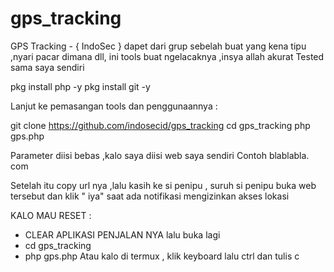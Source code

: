 # gps_tracking
GPS Tracking - { IndoSec }
 dapet dari grup sebelah
buat yang kena tipu ,nyari pacar dimana dll, ini tools buat ngelacaknya ,insya allah akurat
Tested sama saya sendiri

pkg install php -y
pkg install git -y

Lanjut ke pemasangan tools dan penggunaannya :

git clone https://github.com/indosecid/gps_tracking
cd gps_tracking
php gps.php

Parameter diisi bebas ,kalo saya diisi web saya sendiri
Contoh blablabla. com

Setelah itu copy url nya ,lalu kasih ke si penipu , suruh si penipu buka web tersebut dan klik " iya" saat ada notifikasi mengizinkan akses lokasi

KALO MAU RESET :
- CLEAR APLIKASI PENJALAN NYA lalu buka lagi
- cd gps_tracking
- php gps.php
Atau kalo di termux , klik keyboard lalu ctrl dan tulis c
